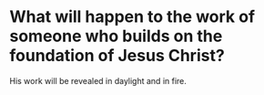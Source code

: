 # What will happen to the work of someone who builds on the foundation of Jesus Christ?

His work will be revealed in daylight and in fire.
